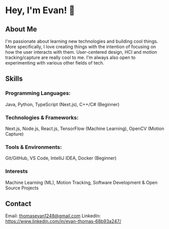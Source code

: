 # Hey, I'm Evan! 👋


## About Me
I'm passionate about learning new technologies and building cool things. More specifically, I love creating things with the intention of focusing on how the user interacts with them. User-centered design, HCI and motion tracking/capture are really cool to me. I'm always also open to experimenting with various other fields of tech.

## Skills
### Programming Languages:
Java, Python, TypeScript (Next.js), C++/C# (Beginner)


### Technologies & Frameworks:
Next.js, Node.js, React.js, TensorFlow (Machine Learning), OpenCV (Motion Capture)

### Tools & Environments:
Git/GitHub, VS Code, IntelliJ IDEA, Docker (Beginner)

### Interests
Machine Learning (ML), Motion Tracking, Software Development & Open Source Projects




## Contact
Email: thomasevan1248@gmail.com
LinkedIn: https://www.linkedin.com/in/evan-thomas-68b93a247/

<!--
**PolarTaffy/PolarTaffy** is a ✨ _special_ ✨ repository because its `README.md` (this file) appears on your GitHub profile.

Here are some ideas to get you started:

- 🔭 I’m currently working on ...
- 🌱 I’m currently learning ...
- 👯 I’m looking to collaborate on ...
- 🤔 I’m looking for help with ...
- 💬 Ask me about ...
- 📫 How to reach me: ...
- 😄 Pronouns: ...
- ⚡ Fun fact: ...
-->
